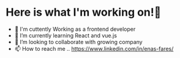 # Here is what I'm working on!👋
- 👀 I'm cuttently Working as a frontend developer
- 🌱 I’m currently learning React and vue.js
- 💞️ I’m looking to collaborate with growing company
- 📫 How to reach me .. https://www.linkedin.com/in/enas-fares/

<!---
Enas-Fares/Enas-Fares is a ✨ special ✨ repository because its `README.md` (this file) appears on your GitHub profile.
You can click the Preview link to take a look at your changes.
--->
